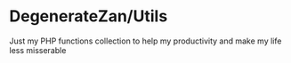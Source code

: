 # DegenerateZan/Utils

Just my PHP functions collection to help my productivity and make my life less misserable
